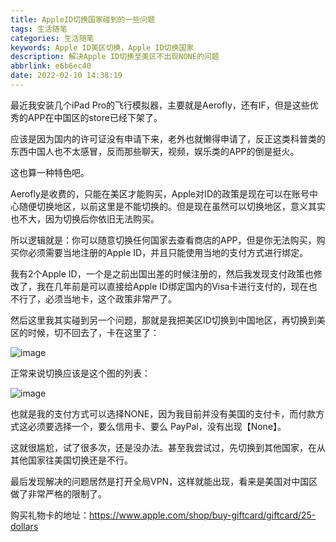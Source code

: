 ```yaml
---
title: AppleID切换国家碰到的一些问题
tags: 生活随笔
categories: 生活随笔
keywords: Apple ID美区切换，Apple ID切换国家
description: 解决Apple ID切换至美区不出现NONE的问题
abbrlink: e6b6ec40
date: 2022-02-10 14:38:19
---
```


最近我安装几个iPad Pro的飞行模拟器，主要就是Aerofly，还有IF，但是这些优秀的APP在中国区的store已经下架了。

应该是因为国内的许可证没有申请下来，老外也就懒得申请了，反正这类科普类的东西中国人也不太感冒，反而那些聊天，视频，娱乐类的APP的倒是挺火。

这也算一种特色吧。

Aerofly是收费的，只能在美区才能购买，Apple对ID的政策是现在可以在账号中心随便切换地区，以前这里是不能切换的。但是现在虽然可以切换地区，意义其实也不大，因为切换后你依旧无法购买。

所以逻辑就是：你可以随意切换任何国家去查看商店的APP，但是你无法购买，购买你必须需要当地注册的Apple ID，并且只能使用当地的支付方式进行绑定。

我有2个Apple ID，一个是之前出国出差的时候注册的，然后我发现支付政策也修改了，我在几年前是可以直接给Apple ID绑定国内的Visa卡进行支付的，现在也不行了，必须当地卡，这个政策非常严了。

然后这里我其实碰到另一个问题，那就是我把美区ID切换到中国地区，再切换到美区的时候，切不回去了，卡在这里了：

![image](apple_id.png)

正常来说切换应该是这个图的列表：

![image](apple_id02.png)

也就是我的支付方式可以选择NONE，因为我目前并没有美国的支付卡，而付款方式这必须要选择一个，要么信用卡、要么 PayPal，没有出现【None】。

这就很尴尬，试了很多次，还是没办法。甚至我尝试过，先切换到其他国家，在从其他国家往美国切换还是不行。

最后发现解决的问题居然是打开全局VPN，这样就能出现，看来是美国对中国区做了非常严格的限制了。


购买礼物卡的地址：https://www.apple.com/shop/buy-giftcard/giftcard/25-dollars
